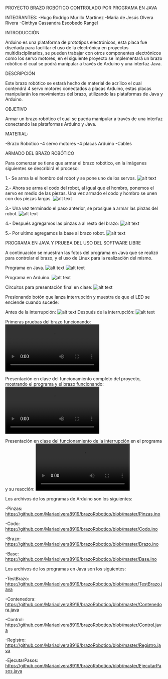 PROYECTO BRAZO ROBÓTICO CONTROLADO POR PROGRAMA EN JAVA

INTEGRANTES:
-Hugo Rodrigo Murillo Martínez
-María de Jesús Olvera Rivera
-Cinthya Cassandra Escobedo Rangel

INTRODUCCIÓN

Arduino es una plataforma de prototipos electrónicos, esta placa fue diseñada para facilitar el uso de la electrónica en proyectos multidisciplinarios, se pueden trabajar con otros componentes electrónicos como los servo motores, en el siguiente proyecto se implementará un brazo robótico el cual se podrá manipular a través de Arduino y una interfaz Java.

DESCRIPCIÓN

Este brazo robótico se estará hecho de material de acrílico el cual contendrá 4 servo motores conectados a placas Arduino, estas placas manipularán los movimientos del brazo, utilizando las plataformas de Java y Arduino.

OBJETIVO

Armar un brazo robótico el cual se pueda manipular a través de una interfaz conectando las plataformas Arduino y Java.

MATERIAL:

-Brazo Robótico
-4 servo motores
-4 placas Arduino
-Cables

ARMADO DEL BRAZO ROBÓTICO

Para comenzar se tiene que armar el brazo robótico, en la imágenes siguientes se describirá el proceso:

1.- Se arma la el hombro del robot y se pone uno de los servos.
![alt text](https://github.com/Mariaolvera8919/brazoRobotico/blob/master/WhatsApp%20Image%202018-05-14%20at%204.52.01%20PM.jpeg)

2.- Ahora se arma el codo del robot, al igual que el hombro, ponemos el servo en medio de las piezas. Una vez armado el codo y hombro se unen con dos piezas largas.
![alt text](https://github.com/Mariaolvera8919/brazoRobotico/blob/master/WhatsApp%20Image%202018-05-14%20at%204.52.02%20PM.jpeg)

3.- Una vez terminado  el paso anterior, se prosigue a armar las pinzas del robot.
![alt text](https://github.com/Mariaolvera8919/brazoRobotico/blob/master/WhatsApp%20Image%202018-05-14%20at%204.51.58%20PM.jpeg)

4.- Después agregamos las pinzas a al resto del brazo:
![alt text](https://github.com/Mariaolvera8919/brazoRobotico/blob/master/WhatsApp%20Image%202018-05-14%20at%204.51.55%20PM.jpeg)

5.- Por ultimo agregamos la base al  brazo robot.
![alt text](https://github.com/Mariaolvera8919/brazoRobotico/blob/master/WhatsApp%20Image%202018-05-16%20at%207.38.58%20PM.jpeg)

PROGRAMA EN JAVA Y PRUEBA DEL USO DEL SOFTWARE LIBRE

A continuación se muestran las fotos del programa en Java que se realizó para controlar el brazo, y el uso de Linux para la realización del mismo.

Programa en Java.
![alt text](https://github.com/Mariaolvera8919/brazoRobotico/blob/master/3.png)
![alt text](https://github.com/Mariaolvera8919/brazoRobotico/blob/master/2.png)

Programa en Arduino.
![alt text](https://github.com/Mariaolvera8919/brazoRobotico/blob/master/4.png)

Circuitos para presentación final en clase:
![alt text](https://github.com/Mariaolvera8919/brazoRobotico/blob/master/WhatsApp%20Image%202018-05-18%20at%205.01.43%20PM.jpeg)

Presionando botón que lanza interrupción y muestra de que el LED se enciende cuando sucede:

Antes de la interrupción:
![alt text](https://github.com/Mariaolvera8919/brazoRobotico/blob/master/WhatsApp%20Image%202018-05-18%20at%205.01.45%20PM.jpeg)
Después de la interrupción:
![alt text](https://github.com/Mariaolvera8919/brazoRobotico/blob/master/WhatsApp%20Image%202018-05-18%20at%205.01.44%20PM.jpeg)

Primeras pruebas del brazo funcionando:
![alt text](https://github.com/Mariaolvera8919/brazoRobotico/blob/master/WhatsApp%20Video%202018-05-16%20at%209.03.34%20PM.mp4)

Presentación en clase del funcionamiento completo del proyecto, mostrando el programa y el brazo funcionando:
![alt text](https://github.com/Mariaolvera8919/brazoRobotico/blob/master/WhatsApp%20Video%202018-05-18%20at%205.01.43%20PM.mp4)

Presentación en clase del funcionamiento de la interrupción en el programa y su reacción:
![alt text](https://github.com/Mariaolvera8919/brazoRobotico/blob/master/WhatsApp%20Video%202018-05-18%20at%205.01.44%20PM.mp4)


Los archivos de los programas de Arduino son los siguientes:

-Pinzas: https://github.com/Mariaolvera8919/brazoRobotico/blob/master/Pinzas.ino

-Codo: https://github.com/Mariaolvera8919/brazoRobotico/blob/master/Codo.ino

-Brazo: https://github.com/Mariaolvera8919/brazoRobotico/blob/master/Brazo.ino

-Base: https://github.com/Mariaolvera8919/brazoRobotico/blob/master/Base.ino

Los archivos de los programas en Java son los siguientes:

-TestBrazo: https://github.com/Mariaolvera8919/brazoRobotico/blob/master/TestBrazo.java

-Contenedora: https://github.com/Mariaolvera8919/brazoRobotico/blob/master/Contenedora.java

-Control: https://github.com/Mariaolvera8919/brazoRobotico/blob/master/Control.java

-Registro: https://github.com/Mariaolvera8919/brazoRobotico/blob/master/Registro.java

-EjecutarPasos: https://github.com/Mariaolvera8919/brazoRobotico/blob/master/EjecutarPasos.java
